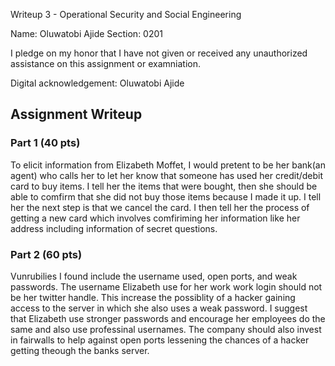 Writeup 3 - Operational Security and Social Engineering

Name: Oluwatobi Ajide
Section: 0201

I pledge on my honor that I have not given or received any unauthorized assistance on this assignment or examniation.

Digital acknowledgement: Oluwatobi Ajide

## Assignment Writeup

### Part 1 (40 pts)
To elicit information from Elizabeth Moffet, I would pretent to be her bank(an agent) who calls
her to let her know that someone has used her credit/debit card to buy items. I tell her the items that were bought, then she should be able to comfirm
that she did not buy those items because I made it up. I tell her the next step is that we cancel the card. I then
tell her the process of getting a new card which involves comfiriming her information like her address including 
information of secret questions.  


### Part 2 (60 pts)
Vunrubilies I found include the username used, open ports, and weak passwords. The username Elizabeth use for her work 
work login should not be her twitter handle. This increase the possiblity of a hacker gaining access to the server in 
which she also uses a weak password. I suggest that Elizabeth use stronger passwords and encourage her employees do the
same and also use professinal usernames. The company should also invest in fairwalls to help against open ports 
lessening the chances of a hacker getting theough the banks server.

